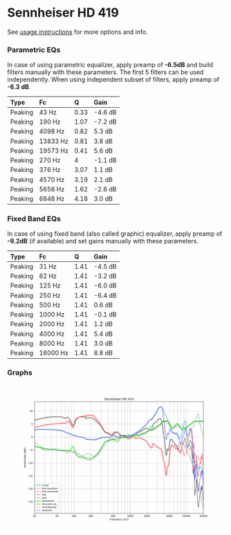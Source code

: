 # Sennheiser HD 419
See [usage instructions](https://github.com/jaakkopasanen/AutoEq#usage) for more options and info.

### Parametric EQs
In case of using parametric equalizer, apply preamp of **-6.5dB** and build filters manually
with these parameters. The first 5 filters can be used independently.
When using independent subset of filters, apply preamp of **-6.3 dB**.

| Type    | Fc       |    Q | Gain    |
|:--------|:---------|:-----|:--------|
| Peaking | 43 Hz    | 0.33 | -4.6 dB |
| Peaking | 190 Hz   | 1.07 | -7.2 dB |
| Peaking | 4098 Hz  | 0.82 | 5.3 dB  |
| Peaking | 13833 Hz | 0.81 | 3.8 dB  |
| Peaking | 19573 Hz | 0.41 | 5.6 dB  |
| Peaking | 270 Hz   | 4    | -1.1 dB |
| Peaking | 376 Hz   | 3.07 | 1.1 dB  |
| Peaking | 4570 Hz  | 3.19 | 2.1 dB  |
| Peaking | 5656 Hz  | 1.62 | -2.6 dB |
| Peaking | 6848 Hz  | 4.18 | 3.0 dB  |

### Fixed Band EQs
In case of using fixed band (also called graphic) equalizer, apply preamp of **-9.2dB**
(if available) and set gains manually with these parameters.

| Type    | Fc       |    Q | Gain    |
|:--------|:---------|:-----|:--------|
| Peaking | 31 Hz    | 1.41 | -4.5 dB |
| Peaking | 62 Hz    | 1.41 | -3.2 dB |
| Peaking | 125 Hz   | 1.41 | -6.0 dB |
| Peaking | 250 Hz   | 1.41 | -6.4 dB |
| Peaking | 500 Hz   | 1.41 | 0.6 dB  |
| Peaking | 1000 Hz  | 1.41 | -0.1 dB |
| Peaking | 2000 Hz  | 1.41 | 1.2 dB  |
| Peaking | 4000 Hz  | 1.41 | 5.4 dB  |
| Peaking | 8000 Hz  | 1.41 | 3.0 dB  |
| Peaking | 16000 Hz | 1.41 | 8.8 dB  |

### Graphs
![](./Sennheiser%20HD%20419.png)
